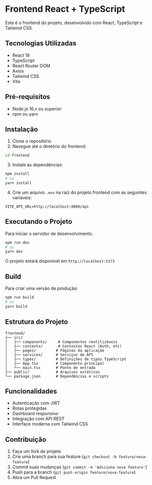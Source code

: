 # Frontend React + TypeScript

Este é o frontend do projeto, desenvolvido com React, TypeScript e Tailwind CSS.

## Tecnologias Utilizadas

- React 18
- TypeScript
- React Router DOM
- Axios
- Tailwind CSS
- Vite

## Pré-requisitos

- Node.js 16.x ou superior
- npm ou yarn

## Instalação

1. Clone o repositório
2. Navegue até o diretório do frontend:
```bash
cd frontend
```

3. Instale as dependências:
```bash
npm install
# ou
yarn install
```

4. Crie um arquivo `.env` na raiz do projeto frontend com as seguintes variáveis:
```env
VITE_API_URL=http://localhost:8000/api
```

## Executando o Projeto

Para iniciar o servidor de desenvolvimento:

```bash
npm run dev
# ou
yarn dev
```

O projeto estará disponível em `http://localhost:5173`

## Build

Para criar uma versão de produção:

```bash
npm run build
# ou
yarn build
```

## Estrutura do Projeto

```
frontend/
├── src/
│   ├── components/     # Componentes reutilizáveis
│   ├── contexts/       # Contextos React (Auth, etc)
│   ├── pages/         # Páginas da aplicação
│   ├── services/      # Serviços de API
│   ├── types/         # Definições de tipos TypeScript
│   ├── App.tsx        # Componente principal
│   └── main.tsx       # Ponto de entrada
├── public/            # Arquivos estáticos
└── package.json       # Dependências e scripts
```

## Funcionalidades

- Autenticação com JWT
- Rotas protegidas
- Dashboard responsivo
- Integração com API REST
- Interface moderna com Tailwind CSS

## Contribuição

1. Faça um fork do projeto
2. Crie uma branch para sua feature (`git checkout -b feature/nova-feature`)
3. Commit suas mudanças (`git commit -m 'Adiciona nova feature'`)
4. Push para a branch (`git push origin feature/nova-feature`)
5. Abra um Pull Request
